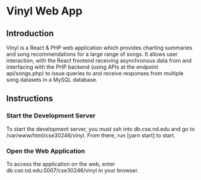 # Vinyl Web App
## Introduction
Vinyl is a React & PHP web application which provides charting summaries and song recommendations for a large range of songs. It allows user interaction, with the React frontend receiving asynchronous data from and interfacing with the PHP backend (using APIs at the endpoint api/songs.php) to issue queries to and receive responses from multiple song datasets in a MySQL database.

## Instructions
### Start the Development Server
To start the development server, you must ssh into db.cse.nd.edu and go to /var/www/html/cse30246/vinyl. From there, run [yarn start] to start.

### Open the Web Application
To access the application on the web, enter db.cse.nd.edu:5007/cse30246/vinyl in your browser.

